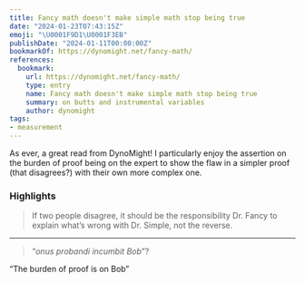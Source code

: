 ```yaml
---
title: Fancy math doesn't make simple math stop being true
date: "2024-01-23T07:43:15Z"
emoji: "\U0001F9D1‍\U0001F3EB"
publishDate: "2024-01-11T00:00:00Z"
bookmarkOf: https://dynomight.net/fancy-math/
references:
  bookmark:
    url: https://dynomight.net/fancy-math/
    type: entry
    name: Fancy math doesn't make simple math stop being true
    summary: on butts and instrumental variables
    author: dynomight
tags:
- measurement
---
```


As ever, a great read from DynoMight! I particularly enjoy the assertion on the burden of proof being on the expert to show the flaw in a simpler proof (that disagrees?) with their own more complex one.

### Highlights

> If two people disagree, it should be the responsibility Dr. Fancy to explain what’s wrong with Dr. Simple, not the reverse.

---

> “_onus probandi incumbit Bob_”?

“The burden of proof is on Bob”

